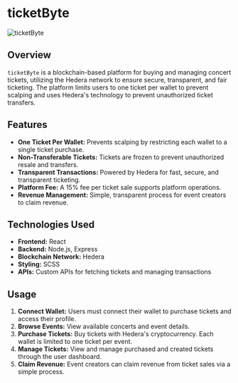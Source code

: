 # ticketByte

![ticketByte](https://github.com/user-attachments/assets/d7739ac3-8558-4013-a109-2d07d14a9e6b)


## Overview

`ticketByte` is a blockchain-based platform for buying and managing concert tickets, utilizing the Hedera network to ensure secure, transparent, and fair ticketing. The platform limits users to one ticket per wallet to prevent scalping and uses Hedera's technology to prevent unauthorized ticket transfers.

## Features

- **One Ticket Per Wallet:** Prevents scalping by restricting each wallet to a single ticket purchase.
- **Non-Transferable Tickets:** Tickets are frozen to prevent unauthorized resale and transfers.
- **Transparent Transactions:** Powered by Hedera for fast, secure, and transparent ticketing.
- **Platform Fee:** A 15% fee per ticket sale supports platform operations.
- **Revenue Management:** Simple, transparent process for event creators to claim revenue.

## Technologies Used

- **Frontend:** React
- **Backend:** Node.js, Express
- **Blockchain Network:** Hedera
- **Styling:** SCSS
- **APIs:** Custom APIs for fetching tickets and managing transactions

## Usage

1. **Connect Wallet:** Users must connect their wallet to purchase tickets and access their profile.
2. **Browse Events:** View available concerts and event details.
3. **Purchase Tickets:** Buy tickets with Hedera's cryptocurrency. Each wallet is limited to one ticket per event.
4. **Manage Tickets:** View and manage purchased and created tickets through the user dashboard.
5. **Claim Revenue:** Event creators can claim revenue from ticket sales via a simple process.
